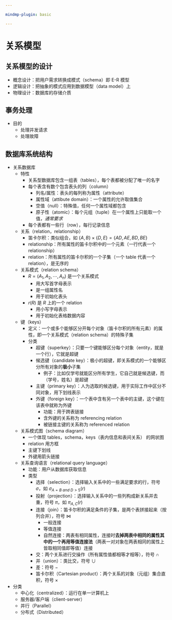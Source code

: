 ```yaml
---

mindmp-plugin: basic

---
```


# 关系模型

## 关系模型的设计

- 概念设计：把用户需求转换成模式（schema）即 E-R 模型
- 逻辑设计：把抽象的模式应用到数据模型（data model）上
- 物理设计：数据库的存储介质

## 事务处理

- 目的
	- 处理并发请求
	- 处理故障

## 数据库系统结构

- 关系数据库
	- 特性
		- 关系型数据库包含一组表（tables），每个表都被分配了唯一的名字
		- 每个表含有数个包含表头的列（column）
			- 列名/属性：表头的每列称为属性（attribute）
			- 属性域（attibute domain）：一个属性的允许取值集合
			- 空值（null）：特殊值，任何一个属性域都包含
			- 原子性（atomic）：每个元组（tuple）在一个属性上只能取一个值，*通常要求*
		- 每个表都有一些行（row），每行记录信息
	- 关系（relation，relationship）
		- 笛卡尔积：类似组合，如 $\{A, B\}\times \{D, E\} = \{AD, AE, BD, BE\}$
		- relationship：所有属性的笛卡尔积中的一个元素（一行代表一个 relationship）
		- relation：所有属性的笛卡尔积的一个子集（一个 table 代表一个 relation），是无序的
	- 关系模式（relation schema）
		- $R = (A_1, A_2, \cdots, A_n)$ 是一个关系模式
			- 用大写首字母表示
			- 是一组属性名
			- 用于初始化表头
		- $r(R)$ 是 $R$ 上的一个 relation
			- 用小写字母表示
			- 用于初始化表格数据内容
	- 键（keys）
		- 定义：一个或多个能够区分开每个对象（笛卡尔积的所有元素）的属性，即一个关系模式（relation schema）的特殊子集
		- 分类
			- 超键（superkey）：只要一个键能够区分每个对象（entity，就是一个行），它就是超键
			- 候选键（candidate key）：极小的超键，即关系模式的一个能够区分所有对象的**极小**子集
				- 例子：比如仅学号就能区分所有学生，它自己就是候选键，而（学号，姓名）是超键
			- 主键（primary key）：人为选取的候选键，用于实际工作中区分不同对象，用下划线表示
			- 外键（foreign key）：一个表中含有另一个表中的主键，这个键在该表中就称为外键
				- 功能：用于跨表链接
				- 含外键的关系称为 referencing relation
				- 被链接主键的关系称为 referenced relation
	- 关系模式图（schema diagram）
		- 一个体现 tables，schema，keys（表内信息和表间关系） 的网状图
		- relation 用方框
		- 主键下划线
		- 外键用箭头链接
	- 关系查询语言（relational query language）
		- 功能：用户从数据库获取信息
		- 类型
			- 选择（selection）：选择输入关系中的一些满足要求的行，符号 $\sigma$，如 $\sigma_{A=B\ and\ D > 5}(r)$
			- 投射（projection）：选择输入关系中的一些列构成新关系并去重，符号 $\pi$，如 $\pi_{A, C}(r)$
			- 连接（join）：笛卡尔积的满足条件的子集，是两个表拼接起来（按列合并），符号 $\bowtie$
				- 一般连接
				- 等值连接
				- 自然连接：两表有相同属性，连接时**去掉两表中相同的属性其中的一个再用等值连接法**（两表一对对象在两表相同的属性上皆取相同值即等值）连接
			- 交：两个关系进行交操作（所有属性值都相等才相等），符号 $\cap$
			- 并（union）：类比交，符号 $\cup$
			- 差：符号 $-$
			- 笛卡尔积（Cartesian product）：两个关系的对象（元组）集合直积，符号 $\times$
- 分类
	- 中心化（centralized）：运行在单一计算机上
	- 服务器/客户端（client-server）
	- 并行（Parallel）
	- 分布式（Distributed）